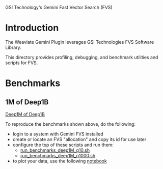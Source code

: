 
GSI Technology's Gemini Fast Vector Search (FVS)

# Introduction

The Weaviate Gemini Plugin leverages GSI Technologies FVS Software Library.

This directory provides profiling, debugging, and benchmark utilities and scripts for FVS.

# Benchmarks

## 1M of Deep1B

[Deep1M of Deep1B]("results/gemini_fvs.png")

To reproduce the benchmarks shown above, do the following:
* login to a system with Gemini FVS installed
* create or locate an FVS "allocation" and copy its id for use later
* configure the top of these scripts and run them:
  * [run_benchmarks_deep1M_q10.sh]("run_benchmarks_deep1M_q10.sh")
  * [run_benchmarks_deep1M_q1000.sh]("run_benchmarks_deep1M_q1000.sh")
* to plot your data, use the following [notebook]("benchmark_analysis.ipynb")
